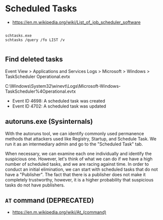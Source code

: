 # Scheduled Tasks

- <https://en.m.wikipedia.org/wiki/List_of_job_scheduler_software>





```

schtasks.exe
schtasks /query /fo LIST /v


```





## Find deleted tasks
Event View > Applications and Services Logs > Microsoft > Windows > TaskScheduler Operational.evtx

C:\Windows\System32\winevt\Logs\Microsoft-Windows-TaskScheduler%4Operational.evtx

- Event ID 4698: A scheduled task was created
- Event ID 4702: A scheduled task was updated









## autoruns.exe (Sysinternals)
With the autoruns tool, we can identify commonly used permanence methods that attackers used like Registry, Startup, and Schedule Task. We run it as an intermediary admin and go to the "Scheduled Task" tab.

When necessary, we can examine each one individually and identify the suspicious one. However, let's think of what we can do if we have a high number of scheduled tasks, and we are racing against time. In order to conduct an initial elimination, we can start with scheduled tasks that do not have a "Publisher". The fact that there is a publisher does not make it completely trustworthy, however, it is a higher probability that suspicious tasks do not have publishers.









## `AT` command (DEPRECATED)
- <https://en.m.wikipedia.org/wiki/At_(command)>